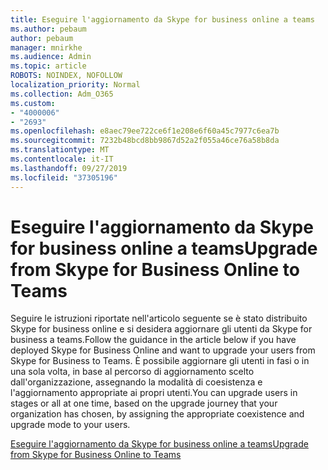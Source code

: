 ```yaml
---
title: Eseguire l'aggiornamento da Skype for business online a teams
ms.author: pebaum
author: pebaum
manager: mnirkhe
ms.audience: Admin
ms.topic: article
ROBOTS: NOINDEX, NOFOLLOW
localization_priority: Normal
ms.collection: Adm_O365
ms.custom:
- "4000006"
- "2693"
ms.openlocfilehash: e8aec79ee722ce6f1e208e6f60a45c7977c6ea7b
ms.sourcegitcommit: 7232b48bcd8bb9867d52a2f055a46ce76a58b8da
ms.translationtype: MT
ms.contentlocale: it-IT
ms.lasthandoff: 09/27/2019
ms.locfileid: "37305196"
---
```

# <a name="upgrade-from-skype-for-business-online-to-teams"></a><span data-ttu-id="a163d-102">Eseguire l'aggiornamento da Skype for business online a teams</span><span class="sxs-lookup"><span data-stu-id="a163d-102">Upgrade from Skype for Business Online to Teams</span></span>  

<span data-ttu-id="a163d-103">Seguire le istruzioni riportate nell'articolo seguente se è stato distribuito Skype for business online e si desidera aggiornare gli utenti da Skype for business a teams.</span><span class="sxs-lookup"><span data-stu-id="a163d-103">Follow the guidance in the article below if you have deployed Skype for Business Online and want to upgrade your users from Skype for Business to Teams.</span></span> <span data-ttu-id="a163d-104">È possibile aggiornare gli utenti in fasi o in una sola volta, in base al percorso di aggiornamento scelto dall'organizzazione, assegnando la modalità di coesistenza e l'aggiornamento appropriate ai propri utenti.</span><span class="sxs-lookup"><span data-stu-id="a163d-104">You can upgrade users in stages or all at one time, based on the upgrade journey that your organization has chosen, by assigning the appropriate coexistence and upgrade mode to your users.</span></span>

[<span data-ttu-id="a163d-105">Eseguire l'aggiornamento da Skype for business online a teams</span><span class="sxs-lookup"><span data-stu-id="a163d-105">Upgrade from Skype for Business Online to Teams</span></span>](https://docs.microsoft.com/MicrosoftTeams/upgrade-to-teams-execute-skypeforbusinessonline) 